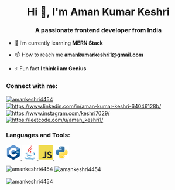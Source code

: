 <h1 align="center">Hi 👋, I'm Aman Kumar Keshri</h1>
<h3 align="center">A passionate frontend developer from India</h3>

- 🌱 I’m currently learning **MERN Stack**

- 📫 How to reach me **amankumarkeshri1@gmail.com**

- ⚡ Fun fact **I think i am Genius**

<h3 align="left">Connect with me:</h3>
<p align="left">
<a href="https://twitter.com/amankeshri4454" target="blank"><img align="center" src="https://raw.githubusercontent.com/rahuldkjain/github-profile-readme-generator/master/src/images/icons/Social/twitter.svg" alt="amankeshri4454" height="30" width="40" /></a>
<a href="https://linkedin.com/in/https://www.linkedin.com/in/aman-kumar-keshri-64046128b/" target="blank"><img align="center" src="https://raw.githubusercontent.com/rahuldkjain/github-profile-readme-generator/master/src/images/icons/Social/linked-in-alt.svg" alt="https://www.linkedin.com/in/aman-kumar-keshri-64046128b/" height="30" width="40" /></a>
<a href="https://instagram.com/https://www.instagram.com/keshri7029/" target="blank"><img align="center" src="https://raw.githubusercontent.com/rahuldkjain/github-profile-readme-generator/master/src/images/icons/Social/instagram.svg" alt="https://www.instagram.com/keshri7029/" height="30" width="40" /></a>
<a href="https://www.leetcode.com/https://leetcode.com/u/aman_keshri1/" target="blank"><img align="center" src="https://raw.githubusercontent.com/rahuldkjain/github-profile-readme-generator/master/src/images/icons/Social/leet-code.svg" alt="https://leetcode.com/u/aman_keshri1/" height="30" width="40" /></a>
</p>

<h3 align="left">Languages and Tools:</h3>
<p align="left"> <a href="https://www.w3schools.com/cpp/" target="_blank" rel="noreferrer"> <img src="https://raw.githubusercontent.com/devicons/devicon/master/icons/cplusplus/cplusplus-original.svg" alt="cplusplus" width="40" height="40"/> </a> <a href="https://www.java.com" target="_blank" rel="noreferrer"> <img src="https://raw.githubusercontent.com/devicons/devicon/master/icons/java/java-original.svg" alt="java" width="40" height="40"/> </a> <a href="https://developer.mozilla.org/en-US/docs/Web/JavaScript" target="_blank" rel="noreferrer"> <img src="https://raw.githubusercontent.com/devicons/devicon/master/icons/javascript/javascript-original.svg" alt="javascript" width="40" height="40"/> </a> <a href="https://www.python.org" target="_blank" rel="noreferrer"> <img src="https://raw.githubusercontent.com/devicons/devicon/master/icons/python/python-original.svg" alt="python" width="40" height="40"/> </a> </p>

<p><img align="left" src="https://github-readme-stats.vercel.app/api/top-langs?username=amankeshri4454&show_icons=true&locale=en&layout=compact" alt="amankeshri4454" /></p>

<p>&nbsp;<img align="center" src="https://github-readme-stats.vercel.app/api?username=amankeshri4454&show_icons=true&locale=en" alt="amankeshri4454" /></p>

<p><img align="center" src="https://github-readme-streak-stats.herokuapp.com/?user=amankeshri4454&" alt="amankeshri4454" /></p>
